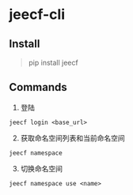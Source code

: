 # jeecf-cli

## Install

> pip install jeecf

## Commands

1. 登陆

```$xslt
jeecf login <base_url>
```

2. 获取命名空间列表和当前命名空间

```$xslt
jeecf namespace
```


3. 切换命名空间

```$xslt
jeecf namespace use <name>
```

